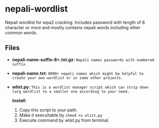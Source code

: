 # nepali-wordlist
Nepali wordlist for wpa2 cracking. Includes password with length of 8 character or more and mostly contains nepali words including other common words.

## Files 
 * __nepali-name-suffix-8+.txt.gz:__
  `Nepali names passwords with numbered suffix.`
 * __nepali-name.txt:__
  `8000+ nepali names which might be helpful to create your own wordlist or in some other projects.`
 * __wlist.py:__
  `This is a wordlist manager script which can strip down larg wordlist to a smaller one according to your need.`
  
     *__Install:__*
      1. Copy this script to your path.
      2. Make it execuitable by `chmod +x wlist.py`
      3. Execuite command by wlist.py from terminal.
